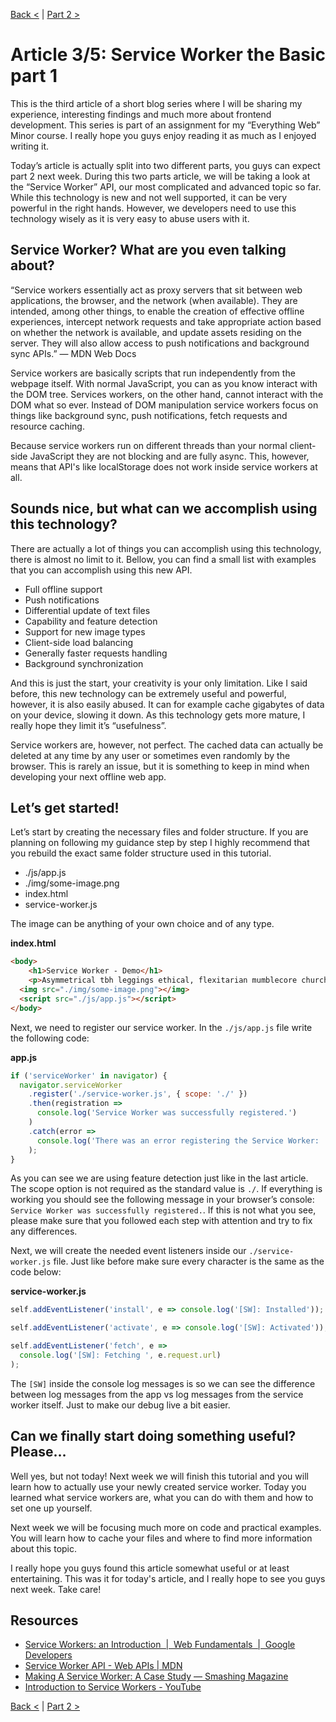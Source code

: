 [Back <](../README.md) | [Part 2 >](/article-4.md)

# Article 3/5: Service Worker the Basic part 1

This is the third article of a short blog series where I will be sharing my experience, interesting findings and much more about frontend development. This series is part of an assignment for my “Everything Web” Minor course. I really hope you guys enjoy reading it as much as I enjoyed writing it.

Today’s article is actually split into two different parts, you guys can expect part 2 next week. During this two parts article, we will be taking a look at the “Service Worker” API, our most complicated and advanced topic so far. While this technology is new and not well supported, it can be very powerful in the right hands. However, we developers need to use this technology wisely as it is very easy to abuse users with it.

## Service Worker? What are you even talking about?

“Service workers essentially act as proxy servers that sit between web applications, the browser, and the network (when available). They are intended, among other things, to enable the creation of effective offline experiences, intercept network requests and take appropriate action based on whether the network is available, and update assets residing on the server. They will also allow access to push notifications and background sync APIs.” — MDN Web Docs

Service workers are basically scripts that run independently from the webpage itself. With normal JavaScript, you can as you know interact with the DOM tree. Services workers, on the other hand, cannot interact with the DOM what so ever. Instead of DOM manipulation service workers focus on things like background sync, push notifications, fetch requests and resource caching.

Because service workers run on different threads than your normal client-side JavaScript they are not blocking and are fully async. This, however, means that API's like localStorage does not work inside service workers at all.

## Sounds nice, but what can we accomplish using this technology?

There are actually a lot of things you can accomplish using this technology, there is almost no limit to it. Bellow, you can find a small list with examples that you can accomplish using this new API.

- Full offline support
- Push notifications
- Differential update of text files
- Capability and feature detection
- Support for new image types
- Client-side load balancing
- Generally faster requests handling
- Background synchronization

And this is just the start, your creativity is your only limitation. Like I said before, this new technology can be extremely useful and powerful, however, it is also easily abused. It can for example cache gigabytes of data on your device, slowing it down. As this technology gets more mature, I really hope they limit it’s “usefulness”.

Service workers are, however, not perfect. The cached data can actually be deleted at any time by any user or sometimes even randomly by the browser. This is rarely an issue, but it is something to keep in mind when developing your next offline web app.

## Let’s get started!

Let’s start by creating the necessary files and folder structure. If you are planning on following my guidance step by step I highly recommend that you rebuild the exact same folder structure used in this tutorial.

- ./js/app.js
- ./img/some-image.png
- index.html
- service-worker.js

The image can be anything of your own choice and of any type.

**index.html**

```html
<body>
    <h1>Service Worker - Demo</h1>
    <p>Asymmetrical tbh leggings ethical, flexitarian mumblecore church-key pickled gluten-free.</p>
  <img src="./img/some-image.png"></img>
  <script src="./js/app.js"></script>
</body>
```

Next, we need to register our service worker. In the `./js/app.js` file write the following code:

**app.js**

```javascript
if ('serviceWorker' in navigator) {
  navigator.serviceWorker
    .register('./service-worker.js', { scope: './' })
    .then(registration =>
      console.log('Service Worker was successfully registered.')
    )
    .catch(error =>
      console.log('There was an error registering the Service Worker: ', error)
    );
}
```

As you can see we are using feature detection just like in the last article. The scope option is not required as the standard value is `./`. If everything is working you should see the following message in your browser’s console: `Service Worker was successfully registered.`. If this is not what you see, please make sure that you followed each step with attention and try to fix any differences.

Next, we will create the needed event listeners inside our `./service-worker.js` file. Just like before make sure every character is the same as the code below:

**service-worker.js**

```javascript
self.addEventListener('install', e => console.log('[SW]: Installed'));

self.addEventListener('activate', e => console.log('[SW]: Activated'));

self.addEventListener('fetch', e =>
  console.log('[SW]: Fetching ', e.request.url)
);
```

The `[SW]` inside the console log messages is so we can see the difference between log messages from the app vs log messages from the service worker itself. Just to make our debug live a bit easier.

## Can we finally start doing something useful? Please…

Well yes, but not today! Next week we will finish this tutorial and you will learn how to actually use your newly created service worker. Today you learned what service workers are, what you can do with them and how to set one up yourself.

Next week we will be focusing much more on code and practical examples. You will learn how to cache your files and where to find more information about this topic.

I really hope you guys found this article somewhat useful or at least entertaining. This was it for today's article, and I really hope to see you guys next week. Take care!

## Resources
* [Service Workers: an Introduction  |  Web Fundamentals       |  Google Developers](https://developers.google.com/web/fundamentals/primers/service-workers/)
* [Service Worker API - Web APIs | MDN](https://developer.mozilla.org/en-US/docs/Web/API/Service_Worker_API)
* [Making A Service Worker: A Case Study — Smashing Magazine](https://www.smashingmagazine.com/2016/02/making-a-service-worker/)
* [Introduction to Service Workers - YouTube](https://www.youtube.com/watch?v=jVfXiv03y5c)

[Back <](../README.md) | [Part 2 >](/article-4.md)
